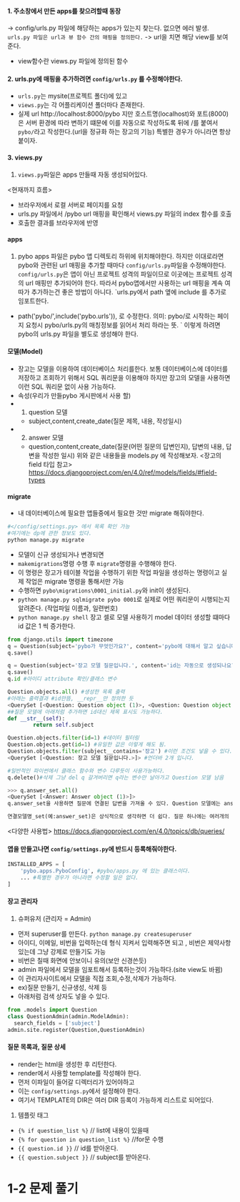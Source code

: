 #### 1. 주소창에서 만든 apps를 찾으려할때 동장
-> config/urls.py 파일에 해당하는 apps가 있는지 찾는다.
없으면 에러 발생.
`urls.py 파일은 url과 뷰 함수 간의 매핑을 정의한다.`
-> url을 치면 해당 view를 보여준다.
- view함수란 views.py 파일에 정의된 함수


#### 2. urls.py에 매핑을 추가하려면 `config/urls.py` 를 수정해야한다.
- `urls.py`는 mysite(프로젝트 폴더)에 있고
- `views.py`는 각 어플리케이션 폴더마다 존재한다.
- 실제 url http://localhost:8000/pybo 지만
호스트명(localhost)와 포트(8000)은 서버 환경에 따라 변하기 떄문에
이를 자동으로 작성하도록 뒤에 /를 붙여서 `pybo/`라고 작성한다.(url을 정규화 하는 장고의 기능) 특별한 경우가 아니라면 항상 붙이자.

#### 3. views.py
1. `views.py`파일은 apps 만들때 자동 생성되어있다.


<현재까지 흐름>
- 브라우저에서 로컬 서버로 페이지를 요청
- urls.py 파일에서 /pybo url 매핑을 확인해서
 views.py 파일의 index 함수를 호출
- 호출한 결과를 브라우저에 반영

#### apps
1. pybo apps 파일은 pybo 앱 디렉토리 하위에 위치해야한다.
하지만 이대로라면 pybo와 관련된 url 매핑을 추가할 때마다
`config/urls.py`파일을 수정해야한다.
`config/urls.py`은 앱이 아닌 프로젝트 성격의 파일이므로
이곳에는 프로젝트 성격의 url 매핑만 추가되어야 한다.
따라서 pybo앱에서만 사용하는 url 매핑을 계속 여따가 추가하는건
좋은 방법이 아니다.
`urls.py에서 path 옆에 include 를 추가로 임포트한다.
- path('pybo/',include('pybo.urls')), 로 수정한다.
의미: pybo/로 시작하는 페이지 요청시 pybo/urls.py의 매칭정보를 읽어서 처리 하라는 뜻. `
이렇게 하려면 pybo의 urls.py 파일을 별도로 생성해야 한다.

#### 모델(Model)
- 장고는 모델을 이용하여 데이터베이스 처리를한다.
보통 데이터베이스에 데이터를 저장하고 조회하기 위해서
SQL 쿼리문을 이용해야 하지만 장고의 모델을 사용하면
이런 SQL 쿼리문 없이 사용 가능하다.
- 속성(우리가 만들pybo 게시판에서 사용 할)
- 1. question 모델
   - subject,content,create_date(질문 제목, 내용, 작성일시)
- 2. answer 모델
   - question,content,create_date(질문(어떤 질문의 답변인지), 답변의 내용, 답변을 작성한 일시)
위와 같은 내용들을 models.py 에 작성해보자.
<장고의 field 타입 참고>
https://docs.djangoproject.com/en/4.0/ref/models/fields/#field-types

#### migrate
- 내 데이터베이스에 필요한 앱들중에서 필요한 것만 migrate 해줘야한다.
```python
#</config/settings.py> 에서 목록 확인 가능
#여기에는 dp에 관한 정보도 있다.
python manage.py migrate
```
- 모델이 신규 생성되거나 변경되면
- `makemigrations`명령 수행 후 `migrate`명령을 수행해야 한다.
- 이 명령은 장고가 테이블 작업을 수행하기 위한 작업 파일을 생성하는 명령이고 실제 작업은 migrate 명령을 통해서만 가능
- 수행하면 `pybo\migrations\0001_initial.py`와 init이 생성된다.
- `python manage.py sqlmigrate pybo 0001`로 실제로 어떤
쿼리문이 시행되는지 알려준다. (작업파일 이름과, 일련번호)
- `python manage.py shell` 장고 셀로 모델 사용하기
  model 데이터 생성할 떄마다 id 값은 1 씩 증가한다.
```python
from django.utils import timezone
q = Question(subject='pybo가 무엇인가요?', content='pybo에 대해서 알고 싶습니다.', create_date=timezone.now())
q.save()

q = Question(subject='장고 모델 질문입니다.', content='id는 자동으로 생성되나요?', create_date=timezone.now())
q.save()
q.id #아이디 attribute 확인/클래스 변수

Question.objects.all() #생성한 목록 출력
#아래는 출력결과 #id만뜸, __repr__만 정의한 듯
<QuerySet [<Question: Question object (1)>, <Question: Question object (2)>]>
##질문 모델에 아래처럼 추가하면 id대신 제목 표시도 가능하다.
def __str__(self):
        return self.subject

Question.objects.filter(id=1) #데이터 필터링
Question.objects.get(id=1) #유일한 값은 이렇게 해도 됨.
Question.objects.filter(subject__contains='장고') #이런 조건도 넣을 수 있다.
<QuerySet [<Question: 장고 모델 질문입니다.>]> #언더바 2개 입니다.

#일반적인 파이썬에서 클래스 함수와 변수 다루듯이 사용가능하다.
q.delete()#삭제 그냥 del q 갈겨버리면 q라는 변수만 날아가고 Question 모델 남음

>>> q.answer_set.all()
<QuerySet [<Answer: Answer object (1)>]>
q.answer_set을 사용하면 질문에 연결된 답변을 가져올 수 있다. Question 모델에는 answer_set 이라는 속성이 없지만 Answer 모델에 Question 모델이 ForignKey로 연결되어 있기 때문에 q.answer_set 과 같은 역방향 접근이 가능하다.

연결모델명_set(예:answer_set)은 상식적으로 생각하면 더 쉽다. 질문 하나에는 여러개의 답변이 가능하므로 q.answer_set이 가능하지만 답변 하나에는 여러개의 질문이 있을 수 없으므로 a.question_set은 불가능하다. 답변 하나에는 질문 하나만 가능하기 때문에 a.question만 가능하다.

```
<다양한 사용법>
https://docs.djangoproject.com/en/4.0/topics/db/queries/



#### 앱을 만들고나면 `config/settings.py`에 반드시 등록해줘야한다.
``` python
INSTALLED_APPS = [
    'pybo.apps.PyboConfig', #pybo/apps.py 에 있는 클래스이다.
    ... #특별한 경우가 아니라면 수정할 일은 없다.
]
```


#### 장고 관리자
1. 슈퍼유저 (관리자 = Admin)
- 먼저 superuser를 만든다. `python manage.py createsuperuser`
- 아이디, 이메일, 비번을 입력하는데 형식 지켜서 입력해주면 되고 , 비번은 제약사항있는데 그냥 강제로 만들기도 가능
- 비번은 칠때 화면에 안보이니 유의(보안 신경쓴듯)
- admin 파일에서 모델을 임포트해서 등록하는것이 가능하다.(site view도 바뀜)
- 이 관리자사이트에서 모델을 직접 조회,수정,삭제가 가능하다.
- ex)질문 만들기, 신규생성, 삭제 등
- 아래처럼 검색 상자도 넣을 수 있다.
```python
from .models import Question
class QuestionAdmin(admin.ModelAdmin):
  search_fields = ['subject']
admin.site.register(Question,QuestionAdmin)
```

#### 질문 목록과, 질문 상세
- render는 html을 생성한 후 리턴한다.
- render에서 사용할 template를 작성해야 한다.
- 먼저 이파일이 들어갈 디렉터리가 있어야하고
- 이는 `config/settings.py`에서 설정해야 한다.
- 여기서 TEMPLATE의 DIR은 여러 DIR 등록이 가능하게 리스트로 되어있다.

1. 템플릿 태그
- `{% if question_list %}` // list에 내용이 있을때
- `{% for question in question_list %}` //for문 수행
- `{{ question.id }}` // id를 받아온다.
- `{{ question.subject }}` // subject를 받아온다.



# 1-2 문제 풀기
